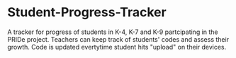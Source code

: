 # Student-Progress-Tracker
A tracker for progress of students in K-4, K-7 and K-9 partcipating in the PRIDe project. Teachers can keep track of students' codes and assess their growth. Code is updated evertytime student hits "upload" on their devices.
